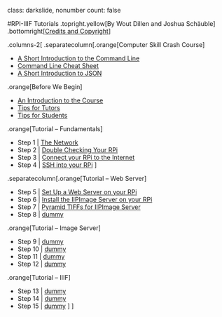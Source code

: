 class: darkslide, nonumber
count: false

#RPI-IIIF Tutorials
.topright.yellow[By Wout Dillen and Joshua Schäuble]
.bottomright[[Credits and Copyright](credits.html)]


.columns-2[
.separatecolumn[.orange[Computer Skill Crash Course]
* [A Short Introduction to the Command Line](commandline.html)
* [Command Line Cheat Sheet](cheat.html)
* [A Short Introduction to JSON](json.html)

.orange[Before We Begin]
* [An Introduction to the Course](intro.html)
* [Tips for Tutors](tutortips.html)
* [Tips for Students](studenttips.html)

.orange[Tutorial – Fundamentals]
* Step 1 | [The Network](step1.html)
* Step 2 | [Double Checking Your RPi](step2.html)
* Step 3 | [Connect your RPi to the Internet](step3.html)
* Step 4 | [SSH into your RPi](step4.html)
]

.separatecolumn[.orange[Tutorial – Web Server]
* Step 5 | [Set Up a Web Server on your RPi](step5.html)
* Step 6 | [Install the IIPImage Server on your RPi](step6.html)
* Step 7 | [Pyramid TIFFs for IIPImage Server](step7.html)
* Step 8 | [dummy](step4.html)

.orange[Tutorial – Image Server]
* Step 9 | [dummy](step1.html)
* Step 10 | [dummy](step2.html)
* Step 11 | [dummy](step3.html)
* Step 12 | [dummy](step4.html)

.orange[Tutorial – IIIF]
* Step 13 | [dummy](step1.html)
* Step 14 | [dummy](step2.html)
* Step 15 | [dummy](step3.html)
]
]
